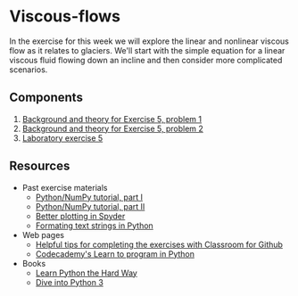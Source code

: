 # Viscous-flows
In the exercise for this week we will explore the linear and nonlinear viscous flow as it relates to glaciers. We'll start with the simple equation for a linear viscous fluid flowing down an incline and then consider more complicated scenarios.

## Components
1. [Background and theory for Exercise 5, problem 1](Exercise-5-theory-1.md)
2. [Background and theory for Exercise 5, problem 2](Exercise-5-theory-2.md)
2. [Laboratory exercise 5](https://classroom.github.com/assignment-invitations/2fcd8fc2bdf8334c83a0a253bf42f287)

## Resources
- Past exercise materials
  - [Python/NumPy tutorial, part I](https://github.com/Intro-Quantitative-Geology/Python-and-NumPy-I)
  - [Python/NumPy tutorial, part II](https://github.com/Intro-Quantitative-Geology/Python-and-NumPy-II)
  - [Better plotting in Spyder](https://github.com/Intro-Quantitative-Geology/Hillslope-diffusion/blob/master/Fixing-Spyder.md)
  - [Formating text strings in Python](https://github.com/Intro-Quantitative-Geology/Hillslope-diffusion/blob/master/Format-Python-strings.md)
- Web pages
  - [Helpful tips for completing the exercises with Classroom for Github](https://github.com/Intro-Quantitative-Geology/Python-and-NumPy-II/blob/master/Lesson/Classroom.md)
  - [Codecademy's Learn to program in Python](https://www.codecademy.com/learn/python)
- Books
  - [Learn Python the Hard Way](http://learnpythonthehardway.org/book/)
  - [Dive into Python 3](http://www.diveinto.org/python3/)
